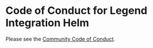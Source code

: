 # Code of Conduct for Legend Integration Helm

Please see the [Community Code of Conduct](https://www.finos.org/code-of-conduct).

